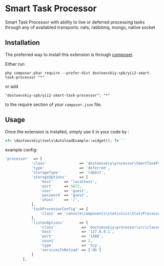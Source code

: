 Smart Task Processor
====================
Smart Task Processor with ability to live or deferred processing tasks through any of availabled transports: nats, rabbitmq, mongo, native socket

Installation
------------

The preferred way to install this extension is through [composer](http://getcomposer.org/download/).

Either run

```
php composer.phar require --prefer-dist dostoevskiy-spb/yii2-smart-task-processor "*"
```

or add

```
"dostoevskiy-spb/yii2-smart-task-processor": "*"
```

to the require section of your `composer.json` file.


Usage
-----

Once the extension is installed, simply use it in your code by  :

```php
<?= \dostoevskiy\tools\AutoloadExample::widget(); ?>```
```

example config:
```php
'processor'  => [
            'class'               => 'dostoevskiy\processor\SmartTaskProcessor',
            'type'                => 'deferred',
            'storageType'         => 'rabbit',
            'storageOptions'      => [
                'host'     => 'localhost',
                'port'     => 5672,
                'user'     => 'guest',
                'password' => 'guest',
                'vhost'    => '/',
            ],
            'taskProcessorConfig' => [
                'class' => 'console\components\statistics\StatsProcessor'
            ],
            'listenOptions'       => [
                'class'            => 'dostoevskiy\processor\src\classes\Listner',
                'host'             => '127.0.0.1',
                'port'             => '1488',
                'count'            => 2,
                'type'             => 'tcp',
                'servicesToReload' => ['db']
            ]
        ],
```